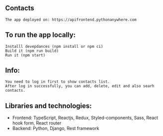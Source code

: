 ## Contacts

    The app deployed on: https://apifrontend.pythonanywhere.com

## To run the app locally:

    Installl devepdances (npm install or npm ci)
    Build it (npm run build)
    Run it (npm start)

## Info:

    You need to log in first to show contacts list.
    After log in successfully, you can add, delete, edit and also searh contacts.
## Libraries and technologies:
- Frontend: TypeScript, Reactjs, Redux, Styled-components, Sass, React hook form, React router
- Backend: Python, Django, Rest framework
